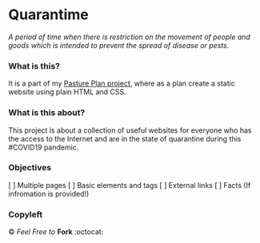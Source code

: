 # Quarantime 
_A period of time when there is restriction on the movement of people and goods which is intended to prevent the spread of disease or pests._

### What is this?
It is a part of my [Pasture Plan project](https://github.com/grgdhiraj/PasturePlan), where as a plan create a static website using plain HTML and CSS.

### What is this about?
This project is about a collection of useful websites for everyone who has the access to the Internet and are in the state of quarantine during this #COVID19 pandemic. 

### Objectives
[ ] Multiple pages
[ ] Basic elements and tags
[ ] External links
[ ] Facts (If infromation is provided!)

### Copyleft
&copy; _Feel Free to_ **Fork** :octocat: 

